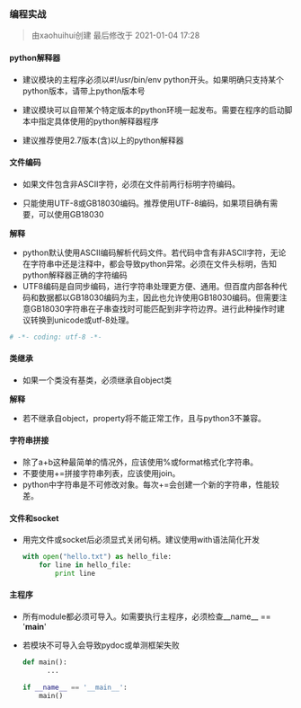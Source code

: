 ### 编程实战

> 由xaohuihui创建 最后修改于 2021-01-04 17:28

#### python解释器

- 建议模块的主程序必须以#!/usr/bin/env python开头。如果明确只支持某个python版本，请带上python版本号

- 建议模块可以自带某个特定版本的python环境一起发布。需要在程序的启动脚本中指定具体使用的python解释器程序

- 建议推荐使用2.7版本(含)以上的python解释器

#### 文件编码

- 如果文件包含非ASCII字符，必须在文件前两行标明字符编码。

- 只能使用UTF-8或GB18030编码。推荐使用UTF-8编码，如果项目确有需要，可以使用GB18030

**解释**

- python默认使用ASCII编码解析代码文件。若代码中含有非ASCII字符，无论在字符串中还是注释中，都会导致python异常。必须在文件头标明，告知python解释器正确的字符编码
- UTF8编码是自同步编码，进行字符串处理更方便、通用。但百度内部各种代码和数据都以GB18030编码为主，因此也允许使用GB18030编码。但需要注意GB18030字符串在子串查找时可能匹配到非字符边界。进行此种操作时建议转换到unicode或utf-8处理。

```python
# -*- coding: utf-8 -*-
```

#### 类继承

- 如果一个类没有基类，必须继承自object类

**解释**

- 若不继承自object，property将不能正常工作，且与python3不兼容。

#### 字符串拼接

- 除了a+b这种最简单的情况外，应该使用%或format格式化字符串。
- 不要使用+=拼接字符串列表，应该使用join。
- python中字符串是不可修改对象。每次+=会创建一个新的字符串，性能较差。

#### 文件和socket

- 用完文件或socket后必须显式关闭句柄。建议使用with语法简化开发

  ```python
  with open("hello.txt") as hello_file:
      for line in hello_file:
          print line
  ```

#### 主程序

- 所有module都必须可导入。如需要执行主程序，必须检查__name__ == '__main__'

- 若模块不可导入会导致pydoc或单测框架失败

  ```python
  def main():
        ...
   
  if __name__ == '__main__':
      main()
  ```



